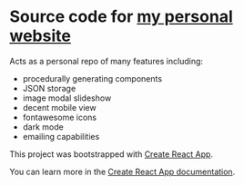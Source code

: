 # Source code for [my personal website](https://rochi138.github.io/personal-website-repo)

Acts as a personal repo of many features including:
* procedurally generating components
* JSON storage
* image modal slideshow
* decent mobile view
* fontawesome icons
* dark mode
* emailing capabilities


This project was bootstrapped with [Create React App](https://github.com/facebook/create-react-app).

You can learn more in the [Create React App documentation](https://facebook.github.io/create-react-app/docs/getting-started).
